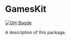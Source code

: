 # GamesKit

[![GH-Bagde]][GH-CI]

A description of this package.

[GH-Bagde]: https://github.com/Human-Entertainment/GamesKit/workflows/Build/badge.svg
[GH-CI]: https://github.com/Human-Entertainment/GamesKit/actions
